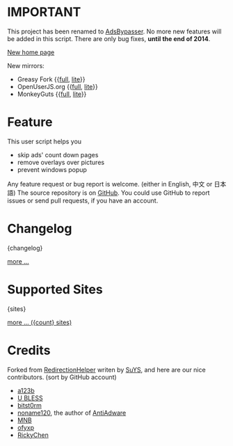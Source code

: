 # IMPORTANT

This project has been renamed to [AdsBypasser](https://github.com/adsbypasser/adsbypasser).
No more new features will be added in this script.
There are only bug fixes, **until the end of 2014**.

[New home page](https://adsbypasser.github.io/)

New mirrors:

* Greasy Fork {{[full](https://greasyfork.org/scripts/4881-adsbypasser), [lite](https://greasyfork.org/scripts/4882-adsbypasserlite)}}
* OpenUserJS.org {{[full](https://openuserjs.org/scripts/legnaleurc/AdsBypasser), [lite](https://openuserjs.org/scripts/legnaleurc/AdsBypasserLite)}}
* MonkeyGuts {{[full](https://monkeyguts.com/code.php?id=439), [lite](https://monkeyguts.com/code.php?id=440)}}

# Feature

This user script helps you

* skip ads' count down pages
* remove overlays over pictures
* prevent windows popup

Any feature request or bug report is welcome. (either in English, 中文 or 日本語)
The source repository is on [GitHub]. You could use GitHub to report issues or
send pull requests, if you have an account.

# Changelog

{changelog}

[more ...][2]

# Supported Sites

{sites}

[more ... ({count} sites)][3]

# Credits

Forked from [RedirectionHelper] writen by [SuYS], and here are our nice
contributors. (sort by GitHub account)

* [a123b](https://github.com/a123b)
* [U BLESS](https://github.com/annlabv3)
* [bitst0rm](https://github.com/bitst0rm)
* [noname120](https://github.com/devnoname120), the author of [AntiAdware](https://github.com/handyuserscripts/antiadware#readme)
* [MNB](https://github.com/MNBuyskih)
* [ofyxp](https://github.com/ofyxp)
* [RickyChen](https://github.com/RickyChien)


[1]: https://legnaleurc.github.io/nopicads/configure.html
[2]: https://github.com/legnaleurc/nopicads/blob/master/CHANGELOG.md
[3]: https://github.com/legnaleurc/nopicads/blob/master/SITES.md
[RedirectionHelper]: http://userscripts.org/scripts/show/69797
[SuYS]: http://userscripts.org/users/SuYS
[GitHub]: https://github.com/legnaleurc/nopicads
